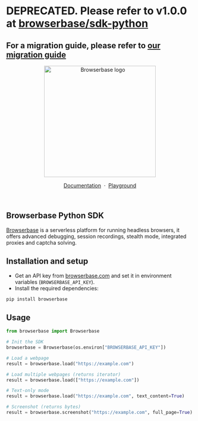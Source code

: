 # DEPRECATED. Please refer to v1.0.0 at [browserbase/sdk-python](https://github.com/browserbase/sdk-python)

## For a migration guide, please refer to [our migration guide](https://docs.browserbase.com/reference/sdk/python#migration-guide-to-v1-0)

<p align="center">
    <picture>
        <source media="(prefers-color-scheme: dark)" srcset="logo/dark.svg"/>
        <img alt="Browserbase logo" src="logo/light.svg" width="300" />
    </picture>
</p>

<p align="center">
    <a href="https://docs.browserbase.com">Documentation</a>
    <span>&nbsp;·&nbsp;</span>
    <a href="https://www.browserbase.com/playground">Playground</a>
</p>
<br/>

## Browserbase Python SDK

[Browserbase](https://browserbase.com) is a serverless platform for running headless browsers, it offers advanced debugging, session recordings, stealth mode, integrated proxies and captcha solving.

## Installation and setup

- Get an API key from [browserbase.com](https://browserbase.com) and set it in environment variables (`BROWSERBASE_API_KEY`).
- Install the required dependencies:

```sh
pip install browserbase
```

## Usage

```py
from browserbase import Browserbase

# Init the SDK
browserbase = Browserbase(os.environ["BROWSERBASE_API_KEY"])

# Load a webpage
result = browserbase.load("https://example.com")

# Load multiple webpages (returns iterator)
result = browserbase.load(["https://example.com"])

# Text-only mode
result = browserbase.load("https://example.com", text_content=True)

# Screenshot (returns bytes)
result = browserbase.screenshot("https://example.com", full_page=True)
```
